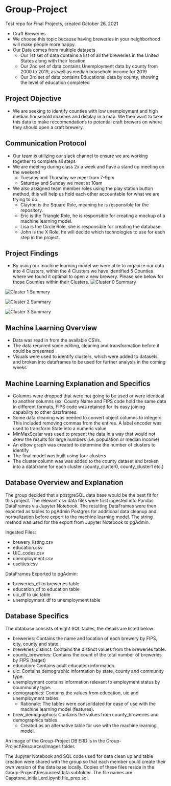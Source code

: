 # Group-Project
Test repo for Final Projects, created October 26, 2021

- Craft Breweries
- We choose this topic because having breweries in your neighborhood will make people more happy.
- Our Data comes from multiple datasets
  - Our 1st set of data contains a list of all the breweries in the United States along with their location
  - Our 2nd set of data contains Unemployment data by county from 2000 to 2019, as well as median household income for 2019
  - Our 3rd set of data contains Educational data by county, showing the level of education completed
 
## Project Objective 
- We are seeking to identify counties with low unemployment and high median household incomes and display in a map. We then want to take this data to make reccomendations to potential craft brewers on where they should open a craft brewery.

## Communication Protocol 
- Our team is utilizing our slack channel to ensure we are working together to complete all steps
- We are meeting during class 2x a week and have a stand up meeting on the weekend
  - Tuesday and Thursday we meet from 7-9pm
  - Saturday and Sunday we meet at 10am 
- We also assigned team member roles using the play station button method, this will help us hold each other accountable for what we are trying to do.
  - Clayton is the Square Role, meaning he is responsible for the repository. 
  - Eric is the Triangle Role, he is responsible for creating a mockup of a machine learning model.
  - Lisa is the Circle Role, she is responsible for creating the database.
  - John is the X Role, he will decide which technologies to use for each step in the project.

## Project Findings
- By using our machine learning model we were able to organize our data into 4 Clusters, within the 4 Clusters we have identified 5 Counties where we found it optimal to open a new brewery. Please see below for those Counties within their Clusters.
![Cluster 0 Summary](https://user-images.githubusercontent.com/79228491/141518522-4803c452-af6b-4373-b87a-228eef4b71a0.PNG)

![Cluster 1 Summary](https://user-images.githubusercontent.com/79228491/141518535-d8df0531-1604-4cb9-b566-27649caa1d13.PNG)

![Cluster 2 Summary](https://user-images.githubusercontent.com/79228491/141518545-51ff91db-591f-4e3d-b5ae-f41cc3293ad7.PNG)

![Cluster 3 Summary](https://user-images.githubusercontent.com/79228491/141518549-232a9a8b-81e4-4bb0-aa4f-daedb3cf52d8.PNG)

## Machine Learning Overview
- Data was read in from the available CSVs.
- The data required some editing, cleaning and transformation before it could be presented
- Visuals were used to identify clusters, which were added to datasets and broken into dataframes to be used for further analysis in the coming weeks

## Machine Learning Explanation and Specifics
- Columns were dropped that were not going to be used or were identical to another columns (ex: County Name and FIPS code hold the same data in different formats, FIPS code was retained for its easy joining capability to other dataframes.
- Some data cleaning was needed to convert object columns to integers. This included removing commas from the entires. A label encoder was used to transform State into a numeric value
- MinMaxScalar was used to present the data in a way that would not skew the results for large numbers (i.e. population or median income)
- An elbow graph was created to determine the number of clusters to identify
- The final model was built using four clusters
- The cluster column was was added to the county dataset and broken into a dataframe for each cluster (county_cluster0, county_cluster1 etc.)

## Database Overview and Explanation
The group decided that a postgreSQL data base would be the best fit for this project. The relevant csv data files were first ingested into Pandas DataFrames via Jupyter Notebook. The resulting DataFrames were then exported as tables to pgAdmin Postgres for additional data cleanup and normalization before export to the machine learning model. The string method was used for the export from Jupyter Notebook to pgAdmin.

Ingested Files:
- brewery_listing.csv
- education.csv
- UIC_codes.csv
- unemployment.csv
- uscities.csv

DataFrames Exported to pgAdmin:
- breweries_df to breweries table
- education_df to education table
- uic_df to uic table
- unemployment_df to unemployment table

## Database Specifics
The database consists of eight SQL tables, the details are listed below:
- breweries: Contains the name and location of each brewery by FIPS, city, county and state. 
- breweries_distinct: Contains the distinct values from the breweries table.
- county_breweries: Contains the count of the total number of breweries by FIPS (target)
- education: Contains adult education information.
- uic: Contains demographic information by state, county and community type.
- unemployment contains information relevant to employment status by coummunity type.
- demographics: Contains the values from education, uic and unemployment tables. 
  - Rationale: The tables were consolidated for ease of use with the machine learning model (features).
- brew_demographics: Contains the values from county_breweries and demographics tables.
  - Created as an alternative table for use with the machine learning model.
  
An image of the Group-Project DB ERD is in the Group-Project\Resources\Images folder.
 
The Jupyter Notebook and SQL code used for data clean up and table creation were shared with the group so that each member could create their own version of the data base locally. Copies of these files reside in the Group-Project\Resources\data subfolder. The file names are: Capstone_initial_erd.ipynb,file_prep.sql. 









